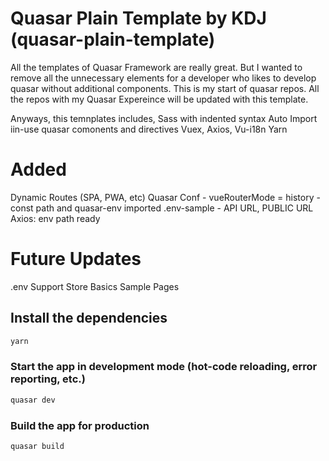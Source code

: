 # Quasar Plain Template by KDJ (quasar-plain-template)
All the templates of Quasar Framework are really great. But I wanted to remove all the unnecessary elements for a developer who likes to develop quasar without additional components. This is my start of quasar repos. All the repos with my Quasar Expereince will be updated with this template.

Anyways, this temnplates includes,
Sass with indented syntax
Auto Import iin-use quasar comonents and directives
Vuex, Axios, Vu-i18n
Yarn

# Added
Dynamic Routes (SPA, PWA, etc)
Quasar Conf
    - vueRouterMode = history
    - const path and quasar-env imported
.env-sample
    - API URL, PUBLIC URL
Axios: env path ready

# Future Updates
.env Support
Store Basics
Sample Pages

## Install the dependencies
```bash
yarn
```

### Start the app in development mode (hot-code reloading, error reporting, etc.)
```bash
quasar dev
```

### Build the app for production
```bash
quasar build
```

